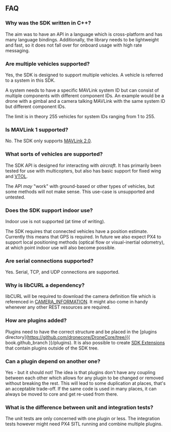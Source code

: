 ## FAQ

### Why was the SDK written in C++?

The aim was to have an API in a language which is cross-platform and has many language bindings. 
Additionally, the library needs to be lightweight and fast, so it does not fall over for onboard usage with high rate messaging.

### Are multiple vehicles supported?

Yes, the SDK is designed to support multiple vehicles. A vehicle is referred to a system in this SDK.

A system needs to have a specific MAVLink system ID but can consist of multiple components with different component IDs. 
An example would be a drone with a gimbal and a camera talking MAVLink with the same system ID but different component IDs.

The limit is in theory 255 vehicles for system IDs ranging from 1 to 255.

### Is MAVLink 1 supported?

No. The SDK only supports [MAVLink 2.0](https://mavlink.io/en/mavlink_2.html).

### What sorts of vehicles are supported?

The SDK API is designed for interacting with *aircraft*. It has primarily been tested for use with multicopters, but also has basic support for fixed wing and [VTOL](../guide/vtol.md).

The API *may* "work" with ground-based or other types of vehicles, but some methods will not make sense. 
This use-case is unsupported and untested.

### Does the SDK support indoor use?

Indoor use is not supported (at time of writing).

The SDK requires that connected vehicles have a position estimate. 
Currently this means that GPS is required. 
In future we also expect PX4 to support local positioning methods (optical flow or visual-inertial odometry), 
at which point indoor use will also become possible.


### Are serial connections supported?

Yes. Serial, TCP, and UDP connections are supported.

### Why is libCURL a dependency?

libCURL will be required to download the camera definition file which is referenced in [CAMERA_INFORMATION](http://mavlink.org/messages/common#CAMERA_INFORMATION). 
It might also come in handy whenever any other REST resources are required. 

### How are plugins added?

Plugins need to have the correct structure and be placed in the [plugins directory](https://github.com/dronecore/DroneCore/tree/{{ book.github_branch }}/plugins). It is also possible to create [SDK Extensions](../guide/dronecore_extensions.md) that contain plugins outside of the SDK tree.

### Can a plugin depend on another one?

Yes - but it should not! 
The idea is that plugins don't have any coupling between each other which allows for any plugin to be changed or removed without breaking the rest. 
This will lead to some duplication at places, that's an acceptable trade-off. 
If the same code is used in many places, it can always be moved to core and get re-used from there.


### What is the difference between unit and integration tests?

The unit tests are only concerned with one plugin or less. 
The integration tests however might need PX4 SITL running and combine multiple plugins.
